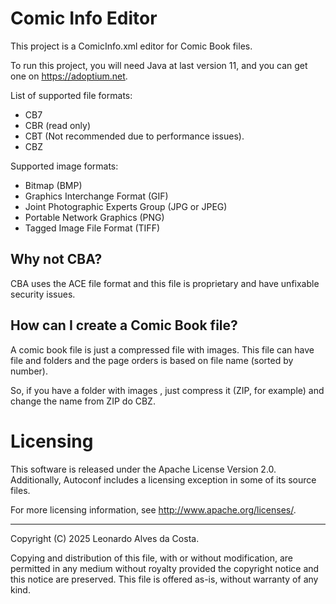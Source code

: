 # Comic Info Editor

This project is a ComicInfo.xml editor for Comic Book files.

To run this project, you will need Java at last version 11, and you can get one on https://adoptium.net.

List of supported file formats:

* CB7
* CBR (read only)
* CBT (Not recommended due to performance issues).
* CBZ

Supported image formats:

* Bitmap (BMP)
* Graphics Interchange Format (GIF)
* Joint Photographic Experts Group (JPG or JPEG)
* Portable Network Graphics (PNG)
* Tagged Image File Format (TIFF)

## Why not CBA?

CBA uses the ACE file format and this file is proprietary and have unfixable security issues.

## How can I create a Comic Book file?

A comic book file is just a compressed file with images. This file can have file and folders and the page orders is based on file name (sorted by number).

So, if you have a folder with images , just compress it (ZIP, for example) and change the name from ZIP do CBZ.

# Licensing

This software is released under the Apache License Version 2.0.
Additionally, Autoconf includes a licensing exception in some of its
source files.

For more licensing information, see
<http://www.apache.org/licenses/>.

-----
Copyright (C) 2025 Leonardo Alves da Costa.

Copying and distribution of this file, with or without modification,
are permitted in any medium without royalty provided the copyright
notice and this notice are preserved.  This file is offered as-is,
without warranty of any kind.
